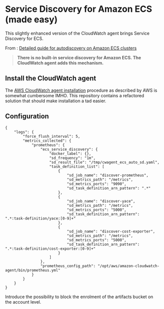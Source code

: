 # Service Discovery for Amazon ECS (made easy)

This slightly enhanced version of the CloudWatch agent brings Service Discovery for ECS.

From : [Detailed guide for autodiscovery on Amazon ECS
clusters](https://docs.aws.amazon.com/AmazonCloudWatch/latest/monitoring/ContainerInsights-Prometheus-Setup-autodiscovery-ecs.html)
> **There is no built-in service discovery for Amazon ECS. The CloudWatch agent adds this mechanism.**


## Install the CloudWatch agent
The [AWS CloudWatch agent installation](https://docs.aws.amazon.com/AmazonCloudWatch/latest/monitoring/ContainerInsights-Prometheus-install-ECS.html) procedure as described by AWS is somewhat cumbersome IMHO. This repository contains a refactored solution that should make installation a tad easier.

## Configuration

```
{
    "logs": {
        "force_flush_interval": 5,
        "metrics_collected": {
            "prometheus": {
                "ecs_service_discovery": {
                    "docker_label": {},
                    "sd_frequency": "1m",
                    "sd_result_file": "/tmp/cwagent_ecs_auto_sd.yaml",
                    "task_definition_list": [
                        {
                            "sd_job_name": "discover-prometheus",
                            "sd_metrics_path": "/metrics",
                            "sd_metrics_ports": "9090",
                            "sd_task_definition_arn_pattern": ".*"
                        },
                        {
                            "sd_job_name": "discover-yace",
                            "sd_metrics_path": "/metrics",
                            "sd_metrics_ports": "5000",
                            "sd_task_definition_arn_pattern": ".*:task-definition/yace:[0-9]+"
                        },
                        {
                            "sd_job_name": "discover-cost-exporter",
                            "sd_metrics_path": "/metrics",
                            "sd_metrics_ports": "5000",
                            "sd_task_definition_arn_pattern": ".*:task-definition/cost-exporter:[0-9]+"
                        }
                    ]
                },
                "prometheus_config_path": "/opt/aws/amazon-cloudwatch-agent/bin/prometheus.yml"
            }
        }
    }
}
```

Introduce the possibility to block the enrolment of the artifacts bucket on the account level.


